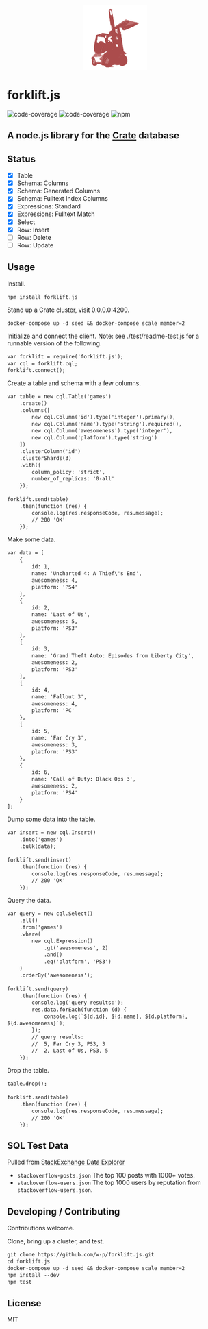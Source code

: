 
<p align='center'>
    <img src='https://github.com/w-p/forklift.js/raw/master/forklift.png' alt='forklift.js' width=150>
</p>

# forklift.js

<img src='https://img.shields.io/badge/coverage-93%25-brightgreen.svg?style=flat-square' alt='code-coverage'>
<img src='https://img.shields.io/badge/license-MIT-blue.svg?style=flat-square' alt='code-coverage'>
<img src='https://nodei.co/npm/forklift.js.png?mini=true' alt='npm'>

## A node.js library for the [Crate](https://crate.io) database

## Status

- [x] Table
- [x] Schema: Columns
- [x] Schema: Generated Columns
- [x] Schema: Fulltext Index Columns
- [x] Expressions: Standard
- [x] Expressions: Fulltext Match
- [x] Select
- [x] Row: Insert
- [ ] Row: Delete
- [ ] Row: Update

## Usage

Install.
```
npm install forklift.js
```

Stand up a Crate cluster, visit 0.0.0.0:4200.
```
docker-compose up -d seed && docker-compose scale member=2
```

Initialize and connect the client.
Note: see ./test/readme-test.js for a runnable version of the following.
```
var forklift = require('forklift.js');
var cql = forklift.cql;
forklift.connect();
```

Create a table and schema with a few columns.
```
var table = new cql.Table('games')
    .create()
    .columns([
        new cql.Column('id').type('integer').primary(),
        new cql.Column('name').type('string').required(),
        new cql.Column('awesomeness').type('integer'),
        new cql.Column('platform').type('string')
    ])
    .clusterColumn('id')
    .clusterShards(3)
    .with({
        column_policy: 'strict',
        number_of_replicas: '0-all'
    });

forklift.send(table)
    .then(function (res) {
        console.log(res.responseCode, res.message);
        // 200 'OK'
    });
```

Make some data.
```
var data = [
    {
        id: 1,
        name: 'Uncharted 4: A Thief\'s End',
        awesomeness: 4,
        platform: 'PS4'
    },
    {
        id: 2,
        name: 'Last of Us',
        awesomeness: 5,
        platform: 'PS3'
    },
    {
        id: 3,
        name: 'Grand Theft Auto: Episodes from Liberty City',
        awesomeness: 2,
        platform: 'PS3'
    },
    {
        id: 4,
        name: 'Fallout 3',
        awesomeness: 4,
        platform: 'PC'
    },
    {
        id: 5,
        name: 'Far Cry 3',
        awesomeness: 3,
        platform: 'PS3'
    },
    {
        id: 6,
        name: 'Call of Duty: Black Ops 3',
        awesomeness: 2,
        platform: 'PS4'
    }
];
```

Dump some data into the table.
```
var insert = new cql.Insert()
    .into('games')
    .bulk(data);

forklift.send(insert)
    .then(function (res) {
        console.log(res.responseCode, res.message);
        // 200 'OK'
    });
```

Query the data.
```
var query = new cql.Select()
    .all()
    .from('games')
    .where(
        new cql.Expression()
            .gt('awesomeness', 2)
            .and()
            .eq('platform', 'PS3')
    )
    .orderBy('awesomeness');

forklift.send(query)
    .then(function (res) {
        console.log('query results:');
        res.data.forEach(function (d) {
            console.log(`${d.id}, ${d.name}, ${d.platform}, ${d.awesomeness}`);
        });
        // query results:
        //  5, Far Cry 3, PS3, 3
        //  2, Last of Us, PS3, 5
    });
```

Drop the table.
```
table.drop();

forklift.send(table)
    .then(function (res) {
        console.log(res.responseCode, res.message);
        // 200 'OK'
    });
```

## SQL Test Data
Pulled from [StackExchange Data Explorer](http://data.stackexchange.com/stackoverflow/query/new)
- `stackoverflow-posts.json` The top 100 posts with 1000+ votes.
- `stackoverflow-users.json` The top 1000 users by reputation from `stackoverflow-users.json`.

## Developing / Contributing
Contributions welcome.

Clone, bring up a cluster, and test.
```
git clone https://github.com/w-p/forklift.js.git
cd forklift.js
docker-compose up -d seed && docker-compose scale member=2
npm install --dev
npm test
```

## License
MIT

